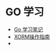 # GO 学习

* [Go 学习笔记](https://www.kancloud.cn/xiao_ma_yi/golang/343461)
* [XORM操作指南](https://www.kancloud.cn/kancloud/xorm-manual-zh-cn/56013)
* []()
